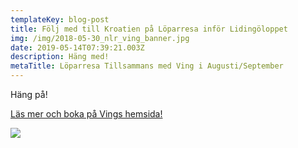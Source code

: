 ```yaml
---
templateKey: blog-post
title: Följ med till Kroatien på Löparresa inför Lidingöloppet
img: /img/2018-05-30_nlr_ving_banner.jpg
date: 2019-05-14T07:39:21.003Z
description: Häng med!
metaTitle: Löparresa Tillsammans med Ving i Augusti/September
---
```

Häng på!

[Läs mer och boka på Vings hemsida!](https://www.ving.se/traningsresor/lopning/next-level-running)

![](/img/2018-05-30_nlr_ving_banner.jpg)
